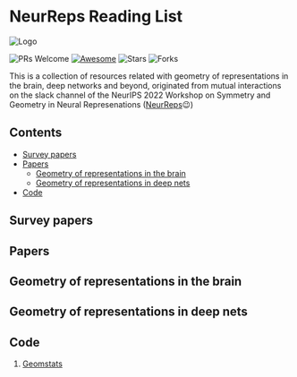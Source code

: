 # NeurReps Reading List

![Logo](https://lh5.googleusercontent.com/pSSA082rm6woXq7HZuRcxeuQy0aMcgA3DGXrNYqQ6IyQ7Rw_KnwkYHKPwCyEPhjPKGa2fAdrn0IiaoAiEdZLZjrx0Zm9g64LATI7T8i4wcjItTt2LztCSCkzYl3WUHXnXA=w1280)

![PRs Welcome](https://img.shields.io/badge/PRs-Welcome-green) [![Awesome](https://awesome.re/badge.svg)](https://awesome.re) ![Stars](https://img.shields.io/github/stars/neurreps/reading-list?color=yellow)  ![Forks](https://img.shields.io/github/forks/neurreps/reading-list?color=blue&label=Fork)

This is a collection of resources related with geometry of representations in the brain, deep networks and beyond, originated from mutual interactions on the slack channel of the NeurIPS 2022 Workshop on Symmetry and Geometry in Neural Represenations ([NeurReps](https://www.neurreps.org)😉)


## Contents

- [Survey papers](#surveypapers)
- [Papers](#papers)
  - [Geometry of representations in the brain](#grb)
  - [Geometry of representations in deep nets](#grdn)
- [Code](#code)


<a name="surveypapers" />

## Survey papers


<a name="papers" />

## Papers

<a name="grb" />

## Geometry of representations in the brain


<a name="grdn" />

## Geometry of representations in deep nets


<a name="code" />

## Code

1. [Geomstats](https://geomstats.github.io/)
